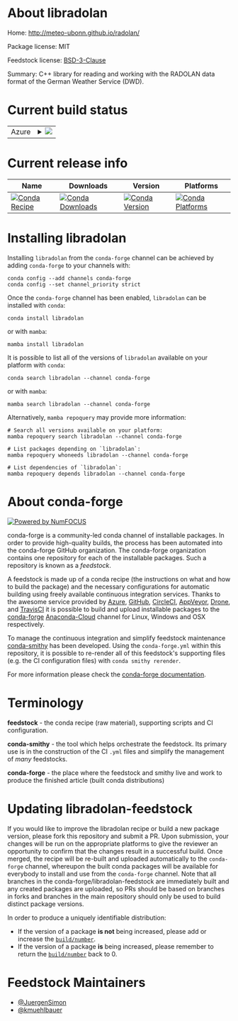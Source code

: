 About libradolan
================

Home: http://meteo-ubonn.github.io/radolan/

Package license: MIT

Feedstock license: [BSD-3-Clause](https://github.com/conda-forge/libradolan-feedstock/blob/main/LICENSE.txt)

Summary: C++ library for reading and working with the RADOLAN data format of the German Weather Service (DWD).

Current build status
====================


<table>
    
  <tr>
    <td>Azure</td>
    <td>
      <details>
        <summary>
          <a href="https://dev.azure.com/conda-forge/feedstock-builds/_build/latest?definitionId=4927&branchName=main">
            <img src="https://dev.azure.com/conda-forge/feedstock-builds/_apis/build/status/libradolan-feedstock?branchName=main">
          </a>
        </summary>
        <table>
          <thead><tr><th>Variant</th><th>Status</th></tr></thead>
          <tbody><tr>
              <td>linux_64</td>
              <td>
                <a href="https://dev.azure.com/conda-forge/feedstock-builds/_build/latest?definitionId=4927&branchName=main">
                  <img src="https://dev.azure.com/conda-forge/feedstock-builds/_apis/build/status/libradolan-feedstock?branchName=main&jobName=linux&configuration=linux_64_" alt="variant">
                </a>
              </td>
            </tr><tr>
              <td>osx_64</td>
              <td>
                <a href="https://dev.azure.com/conda-forge/feedstock-builds/_build/latest?definitionId=4927&branchName=main">
                  <img src="https://dev.azure.com/conda-forge/feedstock-builds/_apis/build/status/libradolan-feedstock?branchName=main&jobName=osx&configuration=osx_64_" alt="variant">
                </a>
              </td>
            </tr>
          </tbody>
        </table>
      </details>
    </td>
  </tr>
</table>

Current release info
====================

| Name | Downloads | Version | Platforms |
| --- | --- | --- | --- |
| [![Conda Recipe](https://img.shields.io/badge/recipe-libradolan-green.svg)](https://anaconda.org/conda-forge/libradolan) | [![Conda Downloads](https://img.shields.io/conda/dn/conda-forge/libradolan.svg)](https://anaconda.org/conda-forge/libradolan) | [![Conda Version](https://img.shields.io/conda/vn/conda-forge/libradolan.svg)](https://anaconda.org/conda-forge/libradolan) | [![Conda Platforms](https://img.shields.io/conda/pn/conda-forge/libradolan.svg)](https://anaconda.org/conda-forge/libradolan) |

Installing libradolan
=====================

Installing `libradolan` from the `conda-forge` channel can be achieved by adding `conda-forge` to your channels with:

```
conda config --add channels conda-forge
conda config --set channel_priority strict
```

Once the `conda-forge` channel has been enabled, `libradolan` can be installed with `conda`:

```
conda install libradolan
```

or with `mamba`:

```
mamba install libradolan
```

It is possible to list all of the versions of `libradolan` available on your platform with `conda`:

```
conda search libradolan --channel conda-forge
```

or with `mamba`:

```
mamba search libradolan --channel conda-forge
```

Alternatively, `mamba repoquery` may provide more information:

```
# Search all versions available on your platform:
mamba repoquery search libradolan --channel conda-forge

# List packages depending on `libradolan`:
mamba repoquery whoneeds libradolan --channel conda-forge

# List dependencies of `libradolan`:
mamba repoquery depends libradolan --channel conda-forge
```


About conda-forge
=================

[![Powered by
NumFOCUS](https://img.shields.io/badge/powered%20by-NumFOCUS-orange.svg?style=flat&colorA=E1523D&colorB=007D8A)](https://numfocus.org)

conda-forge is a community-led conda channel of installable packages.
In order to provide high-quality builds, the process has been automated into the
conda-forge GitHub organization. The conda-forge organization contains one repository
for each of the installable packages. Such a repository is known as a *feedstock*.

A feedstock is made up of a conda recipe (the instructions on what and how to build
the package) and the necessary configurations for automatic building using freely
available continuous integration services. Thanks to the awesome service provided by
[Azure](https://azure.microsoft.com/en-us/services/devops/), [GitHub](https://github.com/),
[CircleCI](https://circleci.com/), [AppVeyor](https://www.appveyor.com/),
[Drone](https://cloud.drone.io/welcome), and [TravisCI](https://travis-ci.com/)
it is possible to build and upload installable packages to the
[conda-forge](https://anaconda.org/conda-forge) [Anaconda-Cloud](https://anaconda.org/)
channel for Linux, Windows and OSX respectively.

To manage the continuous integration and simplify feedstock maintenance
[conda-smithy](https://github.com/conda-forge/conda-smithy) has been developed.
Using the ``conda-forge.yml`` within this repository, it is possible to re-render all of
this feedstock's supporting files (e.g. the CI configuration files) with ``conda smithy rerender``.

For more information please check the [conda-forge documentation](https://conda-forge.org/docs/).

Terminology
===========

**feedstock** - the conda recipe (raw material), supporting scripts and CI configuration.

**conda-smithy** - the tool which helps orchestrate the feedstock.
                   Its primary use is in the construction of the CI ``.yml`` files
                   and simplify the management of *many* feedstocks.

**conda-forge** - the place where the feedstock and smithy live and work to
                  produce the finished article (built conda distributions)


Updating libradolan-feedstock
=============================

If you would like to improve the libradolan recipe or build a new
package version, please fork this repository and submit a PR. Upon submission,
your changes will be run on the appropriate platforms to give the reviewer an
opportunity to confirm that the changes result in a successful build. Once
merged, the recipe will be re-built and uploaded automatically to the
`conda-forge` channel, whereupon the built conda packages will be available for
everybody to install and use from the `conda-forge` channel.
Note that all branches in the conda-forge/libradolan-feedstock are
immediately built and any created packages are uploaded, so PRs should be based
on branches in forks and branches in the main repository should only be used to
build distinct package versions.

In order to produce a uniquely identifiable distribution:
 * If the version of a package **is not** being increased, please add or increase
   the [``build/number``](https://docs.conda.io/projects/conda-build/en/latest/resources/define-metadata.html#build-number-and-string).
 * If the version of a package **is** being increased, please remember to return
   the [``build/number``](https://docs.conda.io/projects/conda-build/en/latest/resources/define-metadata.html#build-number-and-string)
   back to 0.

Feedstock Maintainers
=====================

* [@JuergenSimon](https://github.com/JuergenSimon/)
* [@kmuehlbauer](https://github.com/kmuehlbauer/)

